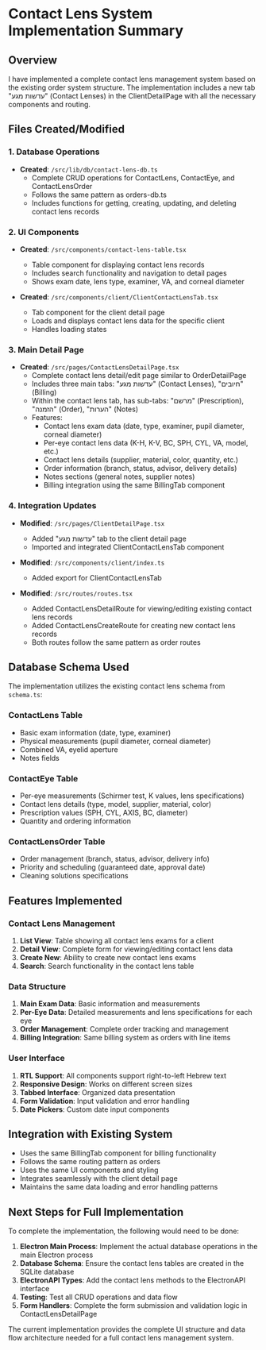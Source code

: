 # Contact Lens System Implementation Summary

## Overview
I have implemented a complete contact lens management system based on the existing order system structure. The implementation includes a new tab "עדשות מגע" (Contact Lenses) in the ClientDetailPage with all the necessary components and routing.

## Files Created/Modified

### 1. Database Operations
- **Created**: `/src/lib/db/contact-lens-db.ts`
  - Complete CRUD operations for ContactLens, ContactEye, and ContactLensOrder
  - Follows the same pattern as orders-db.ts
  - Includes functions for getting, creating, updating, and deleting contact lens records

### 2. UI Components
- **Created**: `/src/components/contact-lens-table.tsx`
  - Table component for displaying contact lens records
  - Includes search functionality and navigation to detail pages
  - Shows exam date, lens type, examiner, VA, and corneal diameter

- **Created**: `/src/components/client/ClientContactLensTab.tsx`
  - Tab component for the client detail page
  - Loads and displays contact lens data for the specific client
  - Handles loading states

### 3. Main Detail Page
- **Created**: `/src/pages/ContactLensDetailPage.tsx`
  - Complete contact lens detail/edit page similar to OrderDetailPage
  - Includes three main tabs: "עדשות מגע" (Contact Lenses), "חיובים" (Billing)
  - Within the contact lens tab, has sub-tabs: "מרשם" (Prescription), "הזמנה" (Order), "הערות" (Notes)
  - Features:
    - Contact lens exam data (date, type, examiner, pupil diameter, corneal diameter)
    - Per-eye contact lens data (K-H, K-V, BC, SPH, CYL, VA, model, etc.)
    - Contact lens details (supplier, material, color, quantity, etc.)
    - Order information (branch, status, advisor, delivery details)
    - Notes sections (general notes, supplier notes)
    - Billing integration using the same BillingTab component

### 4. Integration Updates
- **Modified**: `/src/pages/ClientDetailPage.tsx`
  - Added "עדשות מגע" tab to the client detail page
  - Imported and integrated ClientContactLensTab component

- **Modified**: `/src/components/client/index.ts`
  - Added export for ClientContactLensTab

- **Modified**: `/src/routes/routes.tsx`
  - Added ContactLensDetailRoute for viewing/editing existing contact lens records
  - Added ContactLensCreateRoute for creating new contact lens records
  - Both routes follow the same pattern as order routes

## Database Schema Used
The implementation utilizes the existing contact lens schema from `schema.ts`:

### ContactLens Table
- Basic exam information (date, type, examiner)
- Physical measurements (pupil diameter, corneal diameter)
- Combined VA, eyelid aperture
- Notes fields

### ContactEye Table
- Per-eye measurements (Schirmer test, K values, lens specifications)
- Contact lens details (type, model, supplier, material, color)
- Prescription values (SPH, CYL, AXIS, BC, diameter)
- Quantity and ordering information

### ContactLensOrder Table
- Order management (branch, status, advisor, delivery info)
- Priority and scheduling (guaranteed date, approval date)
- Cleaning solutions specifications

## Features Implemented

### Contact Lens Management
1. **List View**: Table showing all contact lens exams for a client
2. **Detail View**: Complete form for viewing/editing contact lens data
3. **Create New**: Ability to create new contact lens exams
4. **Search**: Search functionality in the contact lens table

### Data Structure
1. **Main Exam Data**: Basic information and measurements
2. **Per-Eye Data**: Detailed measurements and lens specifications for each eye
3. **Order Management**: Complete order tracking and management
4. **Billing Integration**: Same billing system as orders with line items

### User Interface
1. **RTL Support**: All components support right-to-left Hebrew text
2. **Responsive Design**: Works on different screen sizes
3. **Tabbed Interface**: Organized data presentation
4. **Form Validation**: Input validation and error handling
5. **Date Pickers**: Custom date input components

## Integration with Existing System
- Uses the same BillingTab component for billing functionality
- Follows the same routing pattern as orders
- Uses the same UI components and styling
- Integrates seamlessly with the client detail page
- Maintains the same data loading and error handling patterns

## Next Steps for Full Implementation
To complete the implementation, the following would need to be done:

1. **Electron Main Process**: Implement the actual database operations in the main Electron process
2. **Database Schema**: Ensure the contact lens tables are created in the SQLite database
3. **ElectronAPI Types**: Add the contact lens methods to the ElectronAPI interface
4. **Testing**: Test all CRUD operations and data flow
5. **Form Handlers**: Complete the form submission and validation logic in ContactLensDetailPage

The current implementation provides the complete UI structure and data flow architecture needed for a full contact lens management system.